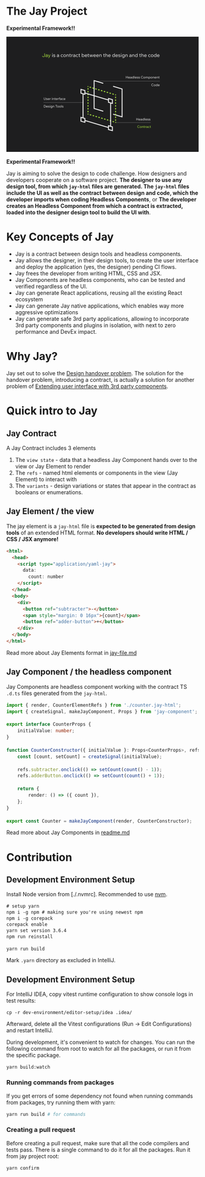 # The Jay Project

**Experimental Framework!!**

![Jay head image](./assets/jay-head.gif)

**Experimental Framework!!**

Jay is aiming to solve the design to code challenge. How designers and developers cooperate on a software project. 
**The designer to use any design tool, from which `jay-html` files are generated. The `jay-html` files include the UI as well 
as the contract between design and code, which the developer imports when coding Headless Components**, or 
**The developer creates an Headless Component from which a contract is extracted, loaded into the designer design tool to 
build the UI with**.

# Key Concepts of Jay

* Jay is a contract between design tools and headless components.
* Jay allows the designer, in their design tools, to create the user interface and deploy the application (yes, the designer)
  pending CI flows.
* Jay frees the developer from writing HTML, CSS and JSX. 
* Jay Components are headless components, who can be tested and verified regardless of the UI.
* Jay can generate React applications, reusing all the existing React ecosystem
* Jay can generate Jay native applications, which enables way more aggressive optimizations
* Jay can generate safe 3rd party applications, allowing to incorporate 3rd party components and plugins in isolation, 
  with next to zero performance and DevEx impact.

# Why Jay?

Jay set out to solve the 
[Design handover problem](./design-log/000%20-%20design%20handover%20problem.md).
The solution for the handover problem, introducing a contract, is actually a solution for another problem of 
[Extending user interface with 3rd party components](./design-log/001%20-%203rd%20party%20code%20problem.md).

# Quick intro to Jay

## Jay Contract 

A Jay Contract includes 3 elements
1. The `view state` - data that a headless Jay Component hands over to the view or Jay Element to render
2. The `refs` - named html elements or components in the view (Jay Element) to interact with
3. The `variants` - design variations or states that appear in the contract as booleans or enumerations.

## Jay Element / the view

The jay element is a `jay-html` file is **expected to be generated from design tools** of an extended HTML format. 
**No developers should write HTML / CSS / JSX anymore!**

```html
<html>
  <head>
    <script type="application/yaml-jay">
      data:
        count: number
    </script>
  </head>
  <body>
    <div>
      <button ref="subtracter">-</button>
      <span style="margin: 0 16px">{count}</span>
      <button ref="adder-button">+</button>
    </div>
  </body>
</html>
```

Read more about Jay Elements format in [jay-file.md](packages%2Fcompiler%2Fcompiler%2Fdocs%2Fjay-file.md)

## Jay Component / the headless component

Jay Components are headless component working with the contract TS `.d.ts` files generated from the `jay-html`. 

```typescript
import { render, CounterElementRefs } from './counter.jay-html';
import { createSignal, makeJayComponent, Props } from 'jay-component';

export interface CounterProps {
    initialValue: number;
}

function CounterConstructor({ initialValue }: Props<CounterProps>, refs: CounterElementRefs) {
    const [count, setCount] = createSignal(initialValue);

    refs.subtracter.onclick(() => setCount(count() - 1));
    refs.adderButton.onclick(() => setCount(count() + 1));

    return {
        render: () => ({ count }),
    };
}

export const Counter = makeJayComponent(render, CounterConstructor);
```

Read more about Jay Components in [readme.md](packages%2Fruntime%2Fcomponent%2Freadme.md)

# Contribution

## Development Environment Setup

Install Node version from [./.nvmrc]. Recommended to use [nvm](https://github.com/nvm-sh/nvm).

```shell
# setup yarn
npm i -g npm # making sure you're using newest npm
npm i -g corepack
corepack enable
yarn set version 3.6.4
npm run reinstall

yarn run build
```

Mark `.yarn` directory as excluded in IntelliJ.

## Development Environment Setup

For IntelliJ IDEA, copy vitest runtime configuration to show console logs in test results:

```shell
cp -r dev-environment/editor-setup/idea .idea/
```

Afterward, delete all the Vitest configurations (Run -> Edit Configurations) and restart IntelliJ.

During development, it's convenient to watch for changes.
You can run the following command from root to watch for all the packages,
or run it from the specific package.

```shell
yarn build:watch
```

### Running commands from packages

If you get errors of some dependency not found when running commands from packages, try running them with yarn:

```bash
yarn run build # for commands
```

### Creating a pull request

Before creating a pull request, make sure that all the code compilers and tests pass.
There is a single command to do it for all the packages.
Run it from jay project root:

```bash
yarn confirm
```
